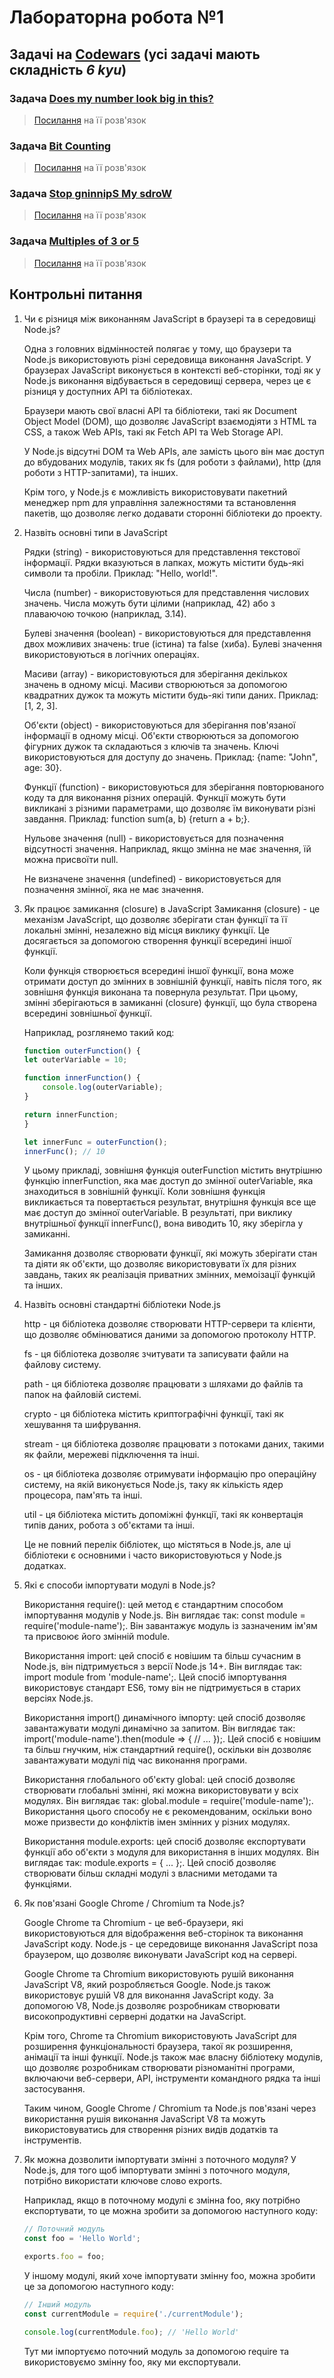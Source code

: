# Лабораторна робота №1

## Задачі на [Codewars](https://www.codewars.com/) (усі задачі мають складність ***6 kyu***)

### Задача [Does my number look big in this?](https://www.codewars.com/kata/5287e858c6b5a9678200083c)

> [Посилання](https://www.codewars.com/kata/reviews/615a651ab04c890001d78688/groups/63f1190cbc60d20001fc7553) на її розв'язок

### Задача [Bit Counting](https://www.codewars.com/kata/526571aae218b8ee490006f4)

> [Посилання](https://www.codewars.com/kata/reviews/5e01760a4ebc2000018ad74d/groups/639d9f79d379e90001a862cb) на її розв'язок

### Задача [Stop gninnipS My sdroW](https://www.codewars.com/kata/5264d2b162488dc400000001)

> [Посилання](https://www.codewars.com/kata/reviews/59b795d5f904457161000db5/groups/63ed770e5060fe0001cbc68d) на її розв'язок

### Задача [Multiples of 3 or 5](https://www.codewars.com/kata/514b92a657cdc65150000006)

> [Посилання](https://www.codewars.com/kata/reviews/5787e59d19383a43460000d1/groups/63ed6bfb8db4a800010adac2) на її розв'язок

## Контрольні питання

1. Чи є різниця між виконанням JavaScript в браузері та в середовищі Node.js?

     Одна з головних відмінностей полягає у тому, що браузери та Node.js використовують різні середовища виконання JavaScript. У браузерах JavaScript виконується в контексті веб-сторінки, тоді як у Node.js виконання відбувається в середовищі сервера, через це є різниця у доступних API та бібліотеках.

     Браузери мають свої власні API та бібліотеки, такі як Document Object Model (DOM), що дозволяє JavaScript взаємодіяти з HTML та CSS, а також Web APIs, такі як Fetch API та Web Storage API.

     У Node.js відсутні DOM та Web APIs, але замість цього він має доступ до вбудованих модулів, таких як fs (для роботи з файлами), http (для роботи з HTTP-запитами), та інших.

     Крім того, у Node.js є можливість використовувати пакетний менеджер npm для управління залежностями та встановлення пакетів, що дозволяє легко додавати сторонні бібліотеки до проекту.

2. Назвіть основні типи в JavaScript

      Рядки (string) - використовуються для представлення текстової інформації. Рядки вказуються в лапках, можуть містити будь-які символи та пробіли. Приклад: "Hello, world!".

      Числа (number) - використовуються для представлення числових значень. Числа можуть бути цілими (наприклад, 42) або з плаваючою точкою (наприклад, 3.14).

      Булеві значення (boolean) - використовуються для представлення двох можливих значень: true (істина) та false (хиба). Булеві значення використовуються в логічних операціях.

      Масиви (array) - використовуються для зберігання декількох значень в одному місці. Масиви створюються за допомогою квадратних дужок та можуть містити будь-які типи даних. Приклад: [1, 2, 3].

      Об'єкти (object) - використовуються для зберігання пов'язаної інформації в одному місці. Об'єкти створюються за допомогою фігурних дужок та складаються з ключів та значень. Ключі використовуються для доступу до значень. Приклад: {name: "John", age: 30}.

      Функції (function) - використовуються для зберігання повторюваного коду та для виконання різних операцій. Функції можуть бути викликані з різними параметрами, що дозволяє їм виконувати різні завдання. Приклад: function sum(a, b) {return a + b;}.

      Нульове значення (null) - використовується для позначення відсутності значення. Наприклад, якщо змінна не має значення, їй можна присвоїти null.

      Не визначене значення (undefined) - використовується для позначення змінної, яка не має значення.

3. Як працює замикання (closure) в JavaScript
     Замикання (closure) - це механізм JavaScript, що дозволяє зберігати стан функції та її локальні змінні, незалежно від місця виклику функції. Це досягається за допомогою створення функції всередині іншої функції.

     Коли функція створюється всередині іншої функції, вона може отримати доступ до змінних в зовнішній функції, навіть після того, як зовнішня функція виконана та повернула результат. При цьому, змінні зберігаються в замиканні (closure) функції, що була створена всередині зовнішньої функції.

     Наприклад, розглянемо такий код:

    ```javascript
    function outerFunction() {
    let outerVariable = 10;

    function innerFunction() {
        console.log(outerVariable);
    }

    return innerFunction;
    }

    let innerFunc = outerFunction();
    innerFunc(); // 10
    ```

     У цьому прикладі, зовнішня функція outerFunction містить внутрішню функцію innerFunction, яка має доступ до змінної outerVariable, яка знаходиться в зовнішній функції. Коли зовнішня функція викликається та повертається результат, внутрішня функція все ще має доступ до змінної outerVariable. В результаті, при виклику внутрішньої функції innerFunc(), вона виводить 10, яку зберігла у замиканні.

     Замикання дозволяє створювати функції, які можуть зберігати стан та діяти як об'єкти, що дозволяє використовувати їх для різних завдань, таких як реалізація приватних змінних, мемоізації функцій та інших.

4. Назвіть основні стандартні бібліотеки Node.js

     http - ця бібліотека дозволяє створювати HTTP-сервери та клієнти, що дозволяє обмінюватися даними за допомогою протоколу HTTP.

     fs - ця бібліотека дозволяє зчитувати та записувати файли на файлову систему.

     path - ця бібліотека дозволяє працювати з шляхами до файлів та папок на файловій системі.

     crypto - ця бібліотека містить криптографічні функції, такі як хешування та шифрування.

     stream - ця бібліотека дозволяє працювати з потоками даних, такими як файли, мережеві підключення та інші.

     os - ця бібліотека дозволяє отримувати інформацію про операційну систему, на якій виконується Node.js, таку як кількість ядер процесора, пам'ять та інші.

     util - ця бібліотека містить допоміжні функції, такі як конвертація типів даних, робота з об'єктами та інші.

     Це не повний перелік бібліотек, що містяться в Node.js, але ці бібліотеки є основними і часто використовуються у Node.js додатках.

5. Які є способи імпортувати модулі в Node.js?

      Використання require(): цей метод є стандартним способом імпортування модулів у Node.js. Він виглядає так: const module = require('module-name');. Він завантажує модуль із зазначеним ім'ям та присвоює його змінній module.

      Використання import: цей спосіб є новішим та більш сучасним в Node.js, він підтримується з версії Node.js 14+. Він виглядає так: import module from 'module-name';. Цей спосіб імпортування використовує стандарт ES6, тому він не підтримується в старих версіях Node.js.

      Використання import() динамічного імпорту: цей спосіб дозволяє завантажувати модулі динамічно за запитом. Він виглядає так: import('module-name').then(module => { // ... });. Цей спосіб є новішим та більш гнучким, ніж стандартний require(), оскільки він дозволяє завантажувати модулі під час виконання програми.

      Використання глобального об'єкту global: цей спосіб дозволяє створювати глобальні змінні, які можна використовувати у всіх модулях. Він виглядає так: global.module = require('module-name');. Використання цього способу не є рекомендованим, оскільки воно може призвести до конфліктів імен змінних у різних модулях.

      Використання module.exports: цей спосіб дозволяє експортувати функції або об'єкти з модуля для використання в інших модулях. Він виглядає так: module.exports = { ... };. Цей спосіб дозволяє створювати більш складні модулі з власними методами та функціями.

6. Як пов'язані Google Chrome / Chromium та Node.js?

     Google Chrome та Chromium - це веб-браузери, які використовуються для відображення веб-сторінок та виконання JavaScript коду. Node.js - це середовище виконання JavaScript поза браузером, що дозволяє виконувати JavaScript код на сервері.

     Google Chrome та Chromium використовують рушій виконання JavaScript V8, який розробляється Google. Node.js також використовує рушій V8 для виконання JavaScript коду. За допомогою V8, Node.js дозволяє розробникам створювати високопродуктивні серверні додатки на JavaScript.

     Крім того, Chrome та Chromium використовують JavaScript для розширення функціональності браузера, такої як розширення, анімації та інші функції. Node.js також має власну бібліотеку модулів, що дозволяє розробникам створювати різноманітні програми, включаючи веб-сервери, API, інструменти командного рядка та інші застосування.

     Таким чином, Google Chrome / Chromium та Node.js пов'язані через використання рушія виконання JavaScript V8 та можуть використовуватись для створення різних видів додатків та інструментів.

7. Як можна дозволити імпортувати змінні з поточного модуля?
     У Node.js, для того щоб імпортувати змінні з поточного модуля, потрібно використати ключове слово exports.

     Наприклад, якщо в поточному модулі є змінна foo, яку потрібно експортувати, то це можна зробити за допомогою наступного коду:

     ```javascript
     // Поточний модуль
     const foo = 'Hello World';

     exports.foo = foo;
     ```

     У іншому модулі, який хоче імпортувати змінну foo, можна зробити це за допомогою наступного коду:

     ```javascript
     // Інший модуль
     const currentModule = require('./currentModule');

     console.log(currentModule.foo); // 'Hello World'
     ```

     Тут ми імпортуємо поточний модуль за допомогою require та використовуємо змінну foo, яку ми експортували.
